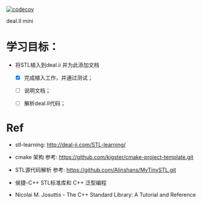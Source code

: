 [![codecov](https://codecov.io/gh/jiaqiwang969/deal.II-mini/branch/master/graph/badge.svg)](https://codecov.io/gh/jiaqiwang969/deal.II-mini)

deal.II mini




# 学习目标：
- 将STL植入到deal.ii 并为此添加文档
  - [x] 完成植入工作，并通过测试；
  - [ ] 说明文档；
  - [ ] 解析deal.II代码；




# Ref
- stl-learning: http://deal-ii.com/STL-learning/

- cmake 架构 参考: https://github.com/kigster/cmake-project-template.git

- STL源代码解析 参考: 	https://github.com/Alinshans/MyTinySTL.git

- 侯捷-C++ STL标准库和 C++ 泛型编程 

- Nicolai M. Josuttis -	The C++ Standard Library: A Tutorial and Reference